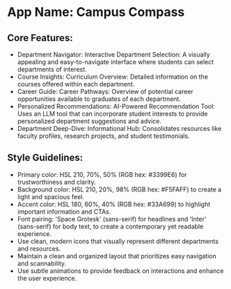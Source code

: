 # **App Name**: Campus Compass

## Core Features:

- Department Navigator: Interactive Department Selection: A visually appealing and easy-to-navigate interface where students can select departments of interest.
- Course Insights: Curriculum Overview: Detailed information on the courses offered within each department.
- Career Guide: Career Pathways: Overview of potential career opportunities available to graduates of each department.
- Personalized Recommendations: AI-Powered Recommendation Tool: Uses an LLM tool that can incorporate student interests to provide personalized department suggestions and advice.
- Department Deep-Dive: Informational Hub: Consolidates resources like faculty profiles, research projects, and student testimonials.

## Style Guidelines:

- Primary color: HSL 210, 70%, 50% (RGB hex: #3399E6) for trustworthiness and clarity.
- Background color: HSL 210, 20%, 98% (RGB hex: #F5FAFF) to create a light and spacious feel.
- Accent color: HSL 180, 60%, 40% (RGB hex: #33A699) to highlight important information and CTAs.
- Font pairing: 'Space Grotesk' (sans-serif) for headlines and 'Inter' (sans-serif) for body text, to create a contemporary yet readable experience.
- Use clean, modern icons that visually represent different departments and resources.
- Maintain a clean and organized layout that prioritizes easy navigation and scannability.
- Use subtle animations to provide feedback on interactions and enhance the user experience.